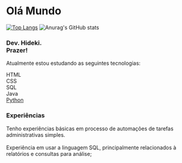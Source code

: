 <h1>Olá Mundo</h1>

[![Top Langs](https://github-readme-stats.vercel.app/api/top-langs/?username=hidekikoyama&show_icons=true&theme=radical)](https://github.com/hidekikoyama/github-readme-stats)
![Anurag's GitHub stats](https://github-readme-stats.vercel.app/api?username=hidekikoyama&show_icons=true&theme=radical)
<div>

  <h3>
    Dev. Hideki. <br> Prazer!
  </h3>
  <p>
    Atualmente estou estudando as seguintes tecnologias:
  </p>
      HTML<br>
      CSS<br>
      SQL<br>
      Java<br>
      <a href="readme.md">Python</a><br>
    <h3>Experiências</h3>
    <p>
      Tenho experiências básicas em processo de automações de tarefas administrativas simples.
      <br>
      <br>
      Experiência em usar a linguagem SQL, principalmente relacionados à relatórios e consultas para análise;
      <br>
    </p>
  </div>
</div>
